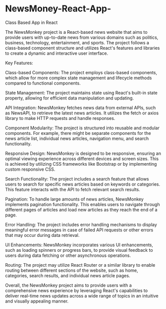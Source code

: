 # NewsMoney-React-App-
Class Based App in React

The NewsMonkey project is a React-based news website that aims to provide users with up-to-date news from various domains such as politics, business, technology, entertainment, and sports. The project follows a class-based component structure and utilizes React's features and libraries to create a dynamic and interactive user interface.

Key Features:

Class-based Components: The project employs class-based components, which allow for more complex state management and lifecycle methods compared to functional components.

State Management: The project maintains state using React's built-in state property, allowing for efficient data manipulation and updating.

API Integration: NewsMonkey fetches news data from external APIs, such as NewsAPI, to retrieve the latest news articles. It utilizes the fetch or axios library to make HTTP requests and handle responses.

Component Modularity: The project is structured into reusable and modular components. For example, there might be separate components for the news article list, individual news articles, navigation menu, and search functionality.

Responsive Design: NewsMonkey is designed to be responsive, ensuring an optimal viewing experience across different devices and screen sizes. This is achieved by utilizing CSS frameworks like Bootstrap or by implementing custom responsive CSS.

Search Functionality: The project includes a search feature that allows users to search for specific news articles based on keywords or categories. This feature interacts with the API to fetch relevant search results.

Pagination: To handle large amounts of news articles, NewsMonkey implements pagination functionality. This enables users to navigate through different pages of articles and load new articles as they reach the end of a page.

Error Handling: The project includes error handling mechanisms to display meaningful error messages in case of failed API requests or other errors that may occur during data retrieval.

UI Enhancements: NewsMonkey incorporates various UI enhancements, such as loading spinners or progress bars, to provide visual feedback to users during data fetching or other asynchronous operations.

Routing: The project may utilize React Router or a similar library to enable routing between different sections of the website, such as home, categories, search results, and individual news article pages.

Overall, the NewsMonkey project aims to provide users with a comprehensive news experience by leveraging React's capabilities to deliver real-time news updates across a wide range of topics in an intuitive and visually appealing manner.

